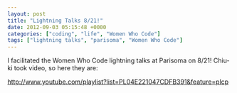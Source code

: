 ```yaml
---
layout: post
title: "Lightning Talks 8/21!"
date: 2012-09-03 05:15:48 +0000
categories: ["coding", "life", "Women Who Code"]
tags: ["lightning talks", "parisoma", "Women Who Code"]
---
```


I facilitated the Women Who Code lightning talks at Parisoma on 8/21! Chiu-ki took video, so here they are:

http://www.youtube.com/playlist?list=PL04E221047CDFB391&feature=plcp